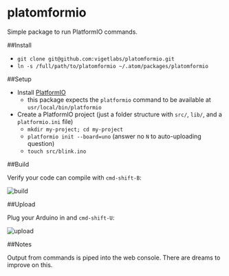 # platomformio

Simple package to run PlatformIO commands.

##Install

- `git clone git@github.com:vigetlabs/platomformio.git`
- `ln -s /full/path/to/platomformio ~/.atom/packages/platomformio`

##Setup
- Install [PlatformIO](http://platformio.org/#!/)
  - this package expects the `platformio` command to be available at `usr/local/bin/platformio`
- Create a PlatformIO project (just a folder structure with `src/`, `lib/`, and a `platformio.ini` file)
  - `mkdir my-project; cd my-project`
  - `platformio init --board=uno` (answer no `N` to auto-uploading question)
  - `touch src/blink.ino`

##Build

Verify your code can compile with `cmd-shift-B`:

![build](https://s3.amazonaws.com/f.cl.ly/items/2h1W2N3X2r3z3a3d3s2h/platomformio-build.gif)

##Upload

Plug your Arduino in and `cmd-shift-U`:

![upload](https://s3.amazonaws.com/f.cl.ly/items/073L21113g2s0i2K3L1H/platomformio-upload.gif)

##Notes

Output from commands is piped into the web console. There are dreams to improve on this.

